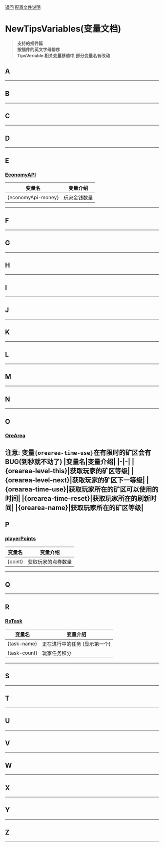 [返回](README.md) [配置文件说明](config-info.md)
# NewTipsVariables(变量文档)
> **支持的插件篇**  
> **按插件的英文字母排序**  
> **TipsVeriable 相关变量移值中,部分变量名有改动**

## A
---
## B
---
## C
---
## D
---
## **E**
### **[EconomyAPI](https://github.com/Nukkit-coders/EconomyAPI)**
|变量名|变量介绍|
|-|-|
|{economyApi-money}|玩家金钱数量|
---
## F
---
## G
---
## H
---
## I
---
## J
---
## K
---
## L
---
## M
---
## N
---
## **O**
### **[OreArea](https://github.com/SmallasWater/OreArea)**
**注意: 变量`{orearea-time-use}`在有限时的矿区会有BUG(到秒就不动了)**
|变量名|变量介绍|
|-|-|
|{orearea-level-this}|获取玩家的矿区等级|
|{orearea-level-next}|获取玩家的矿区下一等级|
|{orearea-time-use}|获取玩家所在的矿区可以使用的时间|
|{orearea-time-reset}|获取玩家所在的刷新时间|
|{orearea-name}|获取玩家所在的矿区等级|
---
## **P**
### **[playerPoints](https://github.com/SmallasWater/PlayerPoints)**
|变量名|变量介绍|
|-|-|
|{point}|获取玩家的点券数量|
---
## Q
---
## R
### **[RsTask](https://github.com/MemoriesOfTime/RSTask)**
|变量名|变量介绍|
|-|-|
|{task-name}|正在进行中的任务 (显示第一个)|
|{task-count}|玩家任务积分|
---
## S
---
## T
---
## U
---
## V
---
## W
---
## X
---
## Y
---
## Z
---